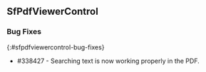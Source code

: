 ## SfPdfViewerControl

### Bug Fixes
{:#sfpdfviewercontrol-bug-fixes}

* \#338427 - Searching text is now working properly in the PDF.